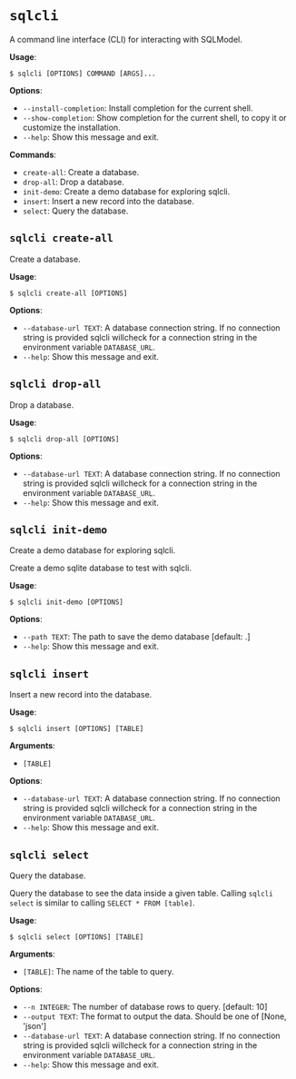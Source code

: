 # `sqlcli`

A command line interface (CLI) for interacting with SQLModel.

**Usage**:

```console
$ sqlcli [OPTIONS] COMMAND [ARGS]...
```

**Options**:

* `--install-completion`: Install completion for the current shell.
* `--show-completion`: Show completion for the current shell, to copy it or customize the installation.
* `--help`: Show this message and exit.

**Commands**:

* `create-all`: Create a database.
* `drop-all`: Drop a database.
* `init-demo`: Create a demo database for exploring sqlcli.
* `insert`: Insert a new record into the database.
* `select`: Query the database.

## `sqlcli create-all`

Create a database.

**Usage**:

```console
$ sqlcli create-all [OPTIONS]
```

**Options**:

* `--database-url TEXT`: A database connection string. If no connection string is provided sqlcli willcheck for a connection string in the environment variable `DATABASE_URL`.
* `--help`: Show this message and exit.

## `sqlcli drop-all`

Drop a database.

**Usage**:

```console
$ sqlcli drop-all [OPTIONS]
```

**Options**:

* `--database-url TEXT`: A database connection string. If no connection string is provided sqlcli willcheck for a connection string in the environment variable `DATABASE_URL`.
* `--help`: Show this message and exit.

## `sqlcli init-demo`

Create a demo database for exploring sqlcli.

Create a demo sqlite database to test with sqlcli.

**Usage**:

```console
$ sqlcli init-demo [OPTIONS]
```

**Options**:

* `--path TEXT`: The path to save the demo database  [default: .]
* `--help`: Show this message and exit.

## `sqlcli insert`

Insert a new record into the database.

**Usage**:

```console
$ sqlcli insert [OPTIONS] [TABLE]
```

**Arguments**:

* `[TABLE]`

**Options**:

* `--database-url TEXT`: A database connection string. If no connection string is provided sqlcli willcheck for a connection string in the environment variable `DATABASE_URL`.
* `--help`: Show this message and exit.

## `sqlcli select`

Query the database.

Query the database to see the data inside a given table. Calling `sqlcli
select` is similar to calling `SELECT * FROM [table]`.

**Usage**:

```console
$ sqlcli select [OPTIONS] [TABLE]
```

**Arguments**:

* `[TABLE]`: The name of the table to query.

**Options**:

* `--n INTEGER`: The number of database rows to query.  [default: 10]
* `--output TEXT`: The format to output the data. Should be one of [None, 'json']
* `--database-url TEXT`: A database connection string. If no connection string is provided sqlcli willcheck for a connection string in the environment variable `DATABASE_URL`.
* `--help`: Show this message and exit.
